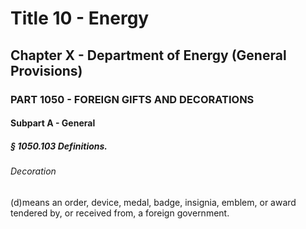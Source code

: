 
# Title 10 - Energy
## Chapter X - Department of Energy (General Provisions)
### PART 1050 - FOREIGN GIFTS AND DECORATIONS
#### Subpart A - General
##### § 1050.103 Definitions.
###### Decoration

(d)means an order, device, medal, badge, insignia, emblem, or award tendered by, or received from, a foreign government.
